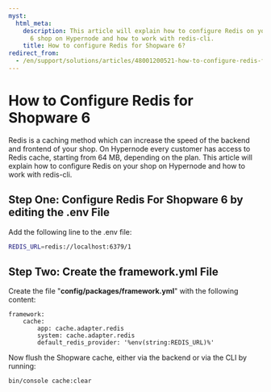 ```yaml
---
myst:
  html_meta:
    description: This article will explain how to configure Redis on your Shopware
      6 shop on Hypernode and how to work with redis-cli.
    title: How to configure Redis for Shopware 6?
redirect_from:
  - /en/support/solutions/articles/48001200521-how-to-configure-redis-for-shopware-6/
---
```


<!-- source: https://support.hypernode.com/en/support/solutions/articles/48001200521-how-to-configure-redis-for-shopware-6/ -->

# How to Configure Redis for Shopware 6

Redis is a caching method which can increase the speed of the backend and frontend of your shop. On Hypernode every customer has access to Redis cache, starting from 64 MB, depending on the plan. This article will explain how to configure Redis on your shop on Hypernode and how to work with redis-cli.

## Step One: Configure Redis For Shopware 6 by editing the .env File

Add the following line to the .env file:

```bash
REDIS_URL=redis://localhost:6379/1
```

## Step Two: Create the framework.yml File

Create the file "**config/packages/framework.yml**" with the following content:

```nginx
framework:
    cache:
        app: cache.adapter.redis
        system: cache.adapter.redis
        default_redis_provider: '%env(string:REDIS_URL)%'
```

Now flush the Shopware cache, either via the backend or via the CLI by running:

```nginx
bin/console cache:clear
```

